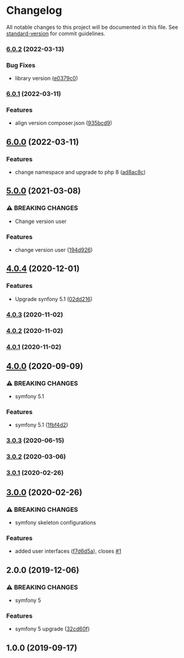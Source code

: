 # Changelog

All notable changes to this project will be documented in this file. See [standard-version](https://github.com/conventional-changelog/standard-version) for commit guidelines.

### [6.0.2](https://github.com/thunderBestPower/jwt-auth/compare/v6.0.1...v6.0.2) (2022-03-13)


### Bug Fixes

* library version ([e0379c0](https://github.com/thunderBestPower/jwt-auth/commit/e0379c012181e7c76159cf578403f20430652509))

### [6.0.1](https://github.com/thunderBestPower/jwt-auth/compare/v6.0.0...v6.0.1) (2022-03-11)


### Features

* align version composer.json ([935bcd9](https://github.com/thunderBestPower/jwt-auth/commit/935bcd93fa2c7f0cee4a358f680cb7e15df6af96))

## [6.0.0](https://github.com/thunderBestPower/jwt-auth/compare/v5.0.0...v6.0.0) (2022-03-11)


### Features

* change namespace and upgrade to php 8 ([ad8ac8c](https://github.com/thunderBestPower/jwt-auth/commit/ad8ac8cd6d8366128320c88873ddeb8135999245))

## [5.0.0](https://github.com/escsrl/jwt-auth/compare/v4.0.6...v5.0.0) (2021-03-08)


### ⚠ BREAKING CHANGES

* Change version user

### Features

* change version user ([194d926](https://github.com/escsrl/jwt-auth/commit/194d9263d66cc6be706ebca525e0358d1f1b686c))

## [4.0.4](https://github.com/escsrl/jwt-auth/compare/v4.0.3...v4.1.0) (2020-12-01)


### Features

* Upgrade synfony 5.1 ([02dd216](https://github.com/escsrl/jwt-auth/commit/02dd21699e513dd7094863347418f72eecd8f4e2))

### [4.0.3](https://github.com/escsrl/jwt-auth/compare/v4.0.2...v4.0.3) (2020-11-02)

### [4.0.2](https://github.com/escsrl/jwt-auth/compare/v4.0.1...v4.0.2) (2020-11-02)

### [4.0.1](https://github.com/escsrl/jwt-auth/compare/v4.0.0...v4.0.1) (2020-11-02)

## [4.0.0](https://github.com/escsrl/jwt-auth/compare/v3.0.3...v4.0.0) (2020-09-09)


### ⚠ BREAKING CHANGES

* symfony 5.1

### Features

* symfony 5.1 ([1fbf4d2](https://github.com/escsrl/jwt-auth/commit/1fbf4d28734ece856db87d71c98c71440b49951c))

### [3.0.3](https://github.com/escsrl/jwt-auth/compare/v3.0.2...v3.0.3) (2020-06-15)

### [3.0.2](https://github.com/escsrl/jwt-auth/compare/v3.0.1...v3.0.2) (2020-03-06)

### [3.0.1](https://github.com/escsrl/jwt-auth/compare/v3.0.0...v3.0.1) (2020-02-26)

## [3.0.0](https://github.com/escsrl/jwt-auth/compare/v2.0.0...v3.0.0) (2020-02-26)


### ⚠ BREAKING CHANGES

* symfony skeleton configurations

### Features

* added user interfaces ([f7d6d5a](https://github.com/escsrl/jwt-auth/commit/f7d6d5af83b0be03ab80782c99f95ecc814a2010)), closes [#1](https://github.com/escsrl/jwt-auth/issues/1)

## 2.0.0 (2019-12-06)


### ⚠ BREAKING CHANGES

* symfony 5

### Features

* symfony 5 upgrade ([32cd60f](https://github.com/escsrl/jwt-auth/commit/32cd60f43793cac219731b621f93ecfd10752443))

## 1.0.0 (2019-09-17)
